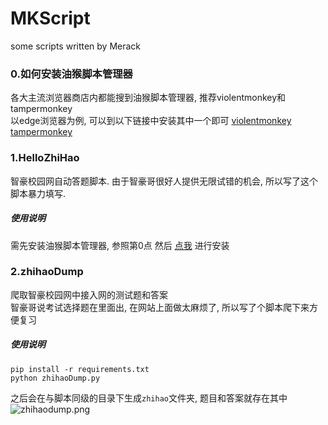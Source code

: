 # MKScript
some scripts written by Merack

### 0.如何安装油猴脚本管理器
各大主流浏览器商店内都能搜到油猴脚本管理器, 推荐violentmonkey和tampermonkey  
以edge浏览器为例, 可以到以下链接中安装其中一个即可
[violentmonkey](https://microsoftedge.microsoft.com/addons/detail/violentmonkey/eeagobfjdenkkddmbclomhiblgggliao?hl=en-US)
[tampermonkey](https://microsoftedge.microsoft.com/addons/detail/tampermonkey/iikmkjmpaadaobahmlepeloendndfphd?hl=en-US)

### 1.HelloZhiHao
智豪校园网自动答题脚本. 由于智豪哥很好人提供无限试错的机会, 所以写了这个脚本暴力填写.
##### 使用说明
需先安装油猴脚本管理器, 参照第0点
然后  [点我](https://cdn.jsdelivr.net/gh/Merack/MKScript/HelloZhiHao.user.js)  进行安装

### 2.zhihaoDump
爬取智豪校园网中接入网的测试题和答案  
智豪哥说考试选择题在里面出, 在网站上面做太麻烦了, 所以写了个脚本爬下来方便复习
##### 使用说明
```
pip install -r requirements.txt
python zhihaoDump.py
```
之后会在与脚本同级的目录下生成`zhihao`文件夹, 题目和答案就存在其中
![zhihaodump.png](https://pic.rmb.bdstatic.com/bjh/2df6c3fdf7b274c306f892b053b2bfb6.png)